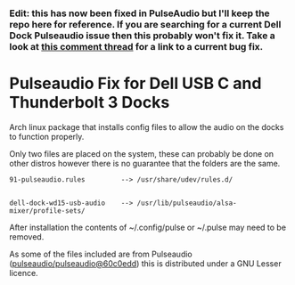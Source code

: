 ### Edit: this has now been fixed in PulseAudio but I'll keep the repo here for reference. If you are searching for a current Dell Dock Pulseaudio issue then this probably won't fix it. Take a look at [this comment thread](https://github.com/edrose/dell-dock-audio-fix/issues/2) for a link to a current bug fix.

# Pulseaudio Fix for Dell USB C and Thunderbolt 3 Docks

Arch linux package that installs config files to allow the audio on the docks to function properly. 

Only two files are placed on the system, these can probably be done on other distros however there is no guarantee that the folders are the same.

    91-pulseaudio.rules         --> /usr/share/udev/rules.d/


    dell-dock-wd15-usb-audio	--> /usr/lib/pulseaudio/alsa-mixer/profile-sets/

After installation the contents of ~/.config/pulse or ~/.pulse may need to be removed.

As some of the files included are from Pulseaudio ([pulseaudio/pulseaudio@60c0edd](https://github.com/pulseaudio/pulseaudio/commit/60c0edd5286dbb731c671ad3e6886c1e3e1eb067)) this is distributed under a GNU Lesser licence.
